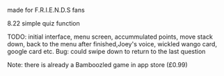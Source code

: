 made for F.R.I.E.N.D.S fans

8.22 simple quiz function

TODO: initial interface, menu screen, accummulated points, move stack down, back to the menu after finished,Joey's voice, wickled wango card, google card etc. Bug: could swipe down to return to the last question

Note: there is already a Bamboozled game in app store (£0.99)
